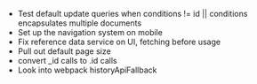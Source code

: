 * Test default update queries when conditions != id || conditions encapsulates multiple documents
* Set up the navigation system on mobile
* Fix reference data service on UI, fetching before usage
* Pull out default page size
* convert _id calls to .id calls
* Look into webpack historyApiFallback